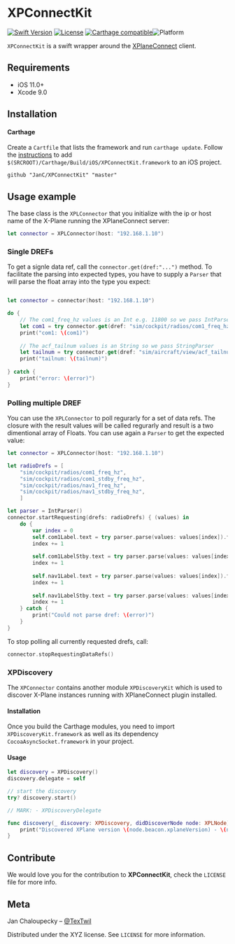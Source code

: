 # XPConnectKit


[![Swift Version][swift-image]][swift-url]
[![License][license-image]][license-url]
[![Carthage compatible](https://img.shields.io/badge/Carthage-compatible-4BC51D.svg?style=flat)](https://github.com/Carthage/Carthage)![Platform](https://img.shields.io/cocoapods/p/LFAlertController.svg?style=flat)



`XPConnectKit` is a swift wrapper around the [XPlaneConnect](https://github.com/nasa/XPlaneConnect) client.


## Requirements

- iOS 11.0+
- Xcode 9.0

## Installation

<!-- #### CocoaPods 
You can use [CocoaPods](http://cocoapods.org/) to install `XPConnectKit ` by adding it to your `Podfile`:

```ruby
platform :ios, '11.0'
use_frameworks!
github "JanC/XPConnectKit" "master"
``` -->

#### Carthage

Create a `Cartfile` that lists the framework and run `carthage update`. Follow the [instructions](https://github.com/Carthage/Carthage#if-youre-building-for-ios) to add `$(SRCROOT)/Carthage/Build/iOS/XPConnectKit.framework` to an iOS project.

```
github "JanC/XPConnectKit" "master"
```
<!-- #### Manually
1. Download and drop ```XPConnectKit.swift``` in your project.  
2. Congratulations!   -->

## Usage example

The base class is the `XPLConnector` that you initialize with the ip or host name of the X-Plane running the XPlaneConnect server:

```swift
let connector = XPLConnector(host: "192.168.1.10")
```


### Single DREFs

To get a signle data ref, call the `connector.get(dref:"...")` method. To facilitate the parsing into expected types, you have to supply a `Parser` that will parse the float array into the type you expect:

```swift

let connector = connector(host: "192.168.1.10")

do {
    // The com1_freq_hz values is an Int e.g. 11800 so we pass IntParser
    let com1 = try connector.get(dref: "sim/cockpit/radios/com1_freq_hz", parser: IntParser())
    print("com1: \(com1)")
    
    // The acf_tailnum values is an String so we pass StringParser
    let tailnum = try connector.get(dref: "sim/aircraft/view/acf_tailnum", parser: StringParser())
    print("tailnum: \(tailnum)")
    
} catch {
    print("error: \(error)")
}
```

### Polling multiple DREF

You can use the `XPLConnector` to poll regurarly for a set of data refs. The closure with the result values will be called regurarly and result is a two dimentional array of Floats. You can use again a `Parser` to get the expected value:

```swift
let connector = XPLConnector(host: "192.168.1.10")

let radioDrefs = [
    "sim/cockpit/radios/com1_freq_hz",
    "sim/cockpit/radios/com1_stdby_freq_hz",
    "sim/cockpit/radios/nav1_freq_hz",
    "sim/cockpit/radios/nav1_stdby_freq_hz",
    ]

let parser = IntParser()
connector.startRequesting(drefs: radioDrefs) { (values) in
    do {
        var index = 0
        self.com1Label.text = try parser.parse(values: values[index]).formattedFrequency
        index += 1
        
        self.com1LabelStby.text = try parser.parse(values: values[index]).formattedFrequency
        index += 1
        
        self.nav1Label.text = try parser.parse(values: values[index]).formattedFrequency
        index += 1
        
        self.nav1LabelStby.text = try parser.parse(values: values[index]).formattedFrequency
        index += 1
    } catch {
        print("Could not parse dref: \(error)")
    }
}

```

To stop polling all currently requested drefs, call:

```swift
connector.stopRequestingDataRefs()
```


### XPDiscovery

The `XPConnector` contains another module `XPDiscoveryKit` which is used to discover X-Plane instances running with XPlaneConnect plugin installed.

#### Installation

Once you build the Carthage modules, you need to import `XPDiscoveryKit.framework` as well as its dependency `CocoaAsyncSocket.framework` in your project.

#### Usage

```swift
let discovery = XPDiscovery()
discovery.delegate = self

// start the discovery
try? discovery.start()

// MARK: - XPDiscoveryDelegate

func discovery(_ discovery: XPDiscovery, didDiscoverNode node: XPLNode) {
    print("Discovered XPlane version \(node.beacon.xplaneVersion) - \(node.beacon.xplaneConnectVersion): \(node.address):\(node.port)")
}
```


## Contribute

We would love you for the contribution to **XPConnectKit**, check the ``LICENSE`` file for more info.

## Meta

Jan Chaloupecky – [@TexTwil](https://twitter.com/TexTwil) 

Distributed under the XYZ license. See ``LICENSE`` for more information.


[swift-image]:https://img.shields.io/badge/swift-4.0-orange.svg
[swift-url]: https://swift.org/
[license-image]: https://img.shields.io/badge/License-MIT-blue.svg
[license-url]: LICENSE
[travis-image]: https://img.shields.io/travis/dbader/node-datadog-metrics/master.svg?style=flat-square
[travis-url]: https://travis-ci.org/dbader/node-datadog-metrics
[codebeat-image]: https://codebeat.co/badges/c19b47ea-2f9d-45df-8458-b2d952fe9dad
[codebeat-url]: https://codebeat.co/projects/github-com-vsouza-awesomeios-com